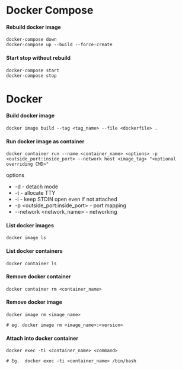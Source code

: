# Docker Compose

#### Rebuild docker image
```
docker-compose down 
docker-compose up --build --force-create
```

#### Start stop without rebuild
```
docker-compose start
docker-compose stop
```


# Docker
#### Build docker image
```
docker image build --tag <tag_name> --file <dockerfile> .
```

#### Run docker image as container
```
docker container run --name <container_name> <options> -p <outside_port:inside_port> --network host <image_tag> "<optional overriding CMD>"
```
options 
*  -d   - detach mode
*  -t   - allocate TTY
*  -i   - keep STDIN open even if not attached
*  -p <outside_port:inside_port>   - port mapping
*  --network <network_name>        - networking

#### List docker images
```
docker image ls
```

#### List docker containers
```
docker container ls 
```

#### Remove docker container
```
docker container rm <container_name>
```

#### Remove docker image
```
docker image rm <image_name>

# eg. docker image rm <image_name>:<version>
```

#### Attach into docker container
```
docker exec -ti <container_name> <command>

# Eg.  docker exec -ti <container_name> /bin/bash
```
